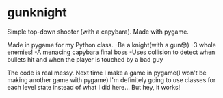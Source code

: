 # gunknight
 Simple top-down shooter (with a capybara). Made with pygame.
 
 Made in pygame for my Python class.
 -Be a knight(with a gun😳)
 -3 whole enemies!
 -A menacing capybara final boss
 -Uses collision to detect when bullets hit and when the player is touched by a bad guy

The code is real messy. Next time I make a game in pygame(I won't be making another game with pygame) I'm definitely going to use classes for each level state instead of what I did here... But hey, it works!
